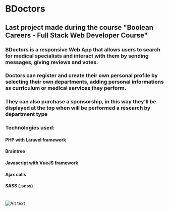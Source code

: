 # BDoctors

## Last project made during the course "Boolean Careers - Full Stack Web Developer Course"

### BDoctors is a responsive Web App that allows users to search for medical specialists and interact with them by sending messages, giving reviews and votes. 

### Doctors can register and create their own personal profile by selecting their own departments, adding personal informations as curriculum or medical services they perform.
### They can also purchase a sponsorship, in this way they'll be displayed at the top when will be performed a research by department type

### Technologies used:

#### PHP with Laravel framework
#### Braintree
#### Javascript with VueJS framework
#### Ajax calls
#### SASS (.scss)

#


![Alt text](gif/Bdoctors.gif)
